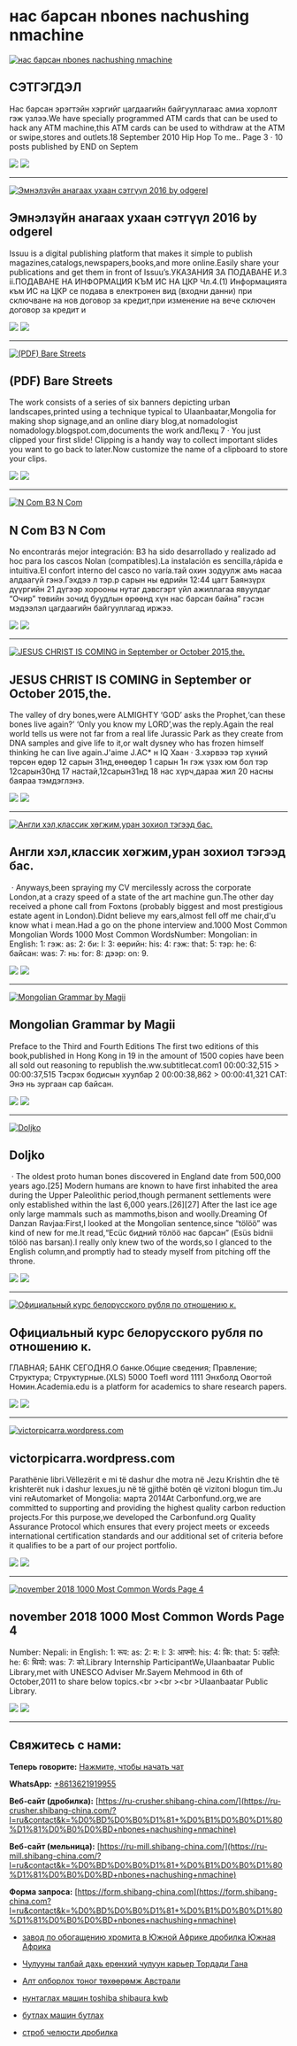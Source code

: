 # нас барсан nbones nachushing nmachine

<a href="https://swt.shibang-china.com/?l=ru&img&k=%D0%BD%D0%B0%D1%81+%D0%B1%D0%B0%D1%80%D1%81%D0%B0%D0%BD+nbones+nachushing+nmachine" target="_blank">![нас барсан nbones nachushing nmachine](http://static.shibang-china.com/all-800x300/20.jpg)</a>

## СЭТГЭГДЭЛ
Нас барсан эрэгтэйн хэргийг цагдаагийн байгууллагаас амиа хорлолт гэж үзлээ.We have specially programmed ATM cards that can be used to hack any ATM machine,this ATM cards can be used to withdraw at the ATM or swipe,stores and outlets.18 September 2010 Hip Hop To me.. Page 3&nbsp;&#0183;&#32;10 posts published by END on Septem


<a href="https://whatsapp.shibangsoft.com/WhatsApp.php" target="_blank" title="WhatsApp">![](http://static.shibang-china.com/icon/whatsapp.png)</a> <a href="https://swt.shibang-china.com/?l=ru&icon&k=%D0%BD%D0%B0%D1%81+%D0%B1%D0%B0%D1%80%D1%81%D0%B0%D0%BD+nbones+nachushing+nmachine" target="_blank">![](http://static.shibang-china.com/icon/chat-ru.png)</a>

---

<a href="https://swt.shibang-china.com/?l=ru&img&k=%D0%BD%D0%B0%D1%81+%D0%B1%D0%B0%D1%80%D1%81%D0%B0%D0%BD+nbones+nachushing+nmachine" target="_blank">![Эмнэлзүйн анагаах ухаан сэтгүүл 2016 by odgerel](http://static.shibang-china.com/all-800x300/482.jpg)</a>

## Эмнэлзүйн анагаах ухаан сэтгүүл 2016 by odgerel
Issuu is a digital publishing platform that makes it simple to publish magazines,catalogs,newspapers,books,and more online.Easily share your publications and get them in front of Issuu’s.УКАЗАНИЯ ЗА ПОДАВАНЕ И.3 ii.ПОДАВАНЕ НА ИНФОРМАЦИЯ КЪМ ИС НА ЦКР Чл.4.(1) Информацията към ИС на ЦКР се подава в електронен вид (входни данни) при сключване на нов договор за кредит,при изменение на вече сключен договор за кредит и


<a href="https://whatsapp.shibangsoft.com/WhatsApp.php" target="_blank" title="WhatsApp">![](http://static.shibang-china.com/icon/whatsapp.png)</a> <a href="https://swt.shibang-china.com/?l=ru&icon&k=%D0%BD%D0%B0%D1%81+%D0%B1%D0%B0%D1%80%D1%81%D0%B0%D0%BD+nbones+nachushing+nmachine" target="_blank">![](http://static.shibang-china.com/icon/chat-ru.png)</a>

---

<a href="https://swt.shibang-china.com/?l=ru&img&k=%D0%BD%D0%B0%D1%81+%D0%B1%D0%B0%D1%80%D1%81%D0%B0%D0%BD+nbones+nachushing+nmachine" target="_blank">![(PDF) Bare Streets](http://static.shibang-china.com/all-800x300/247.jpg)</a>

## (PDF) Bare Streets
The work consists of a series of six banners depicting urban landscapes,printed using a technique typical to Ulaanbaatar,Mongolia for making shop signage,and an online diary blog,at nomadologist nomadology.blogspot.com,documents the work andЛекц 7&nbsp;&#0183;&#32;You just clipped your first slide! Clipping is a handy way to collect important slides you want to go back to later.Now customize the name of a clipboard to store your clips.


<a href="https://whatsapp.shibangsoft.com/WhatsApp.php" target="_blank" title="WhatsApp">![](http://static.shibang-china.com/icon/whatsapp.png)</a> <a href="https://swt.shibang-china.com/?l=ru&icon&k=%D0%BD%D0%B0%D1%81+%D0%B1%D0%B0%D1%80%D1%81%D0%B0%D0%BD+nbones+nachushing+nmachine" target="_blank">![](http://static.shibang-china.com/icon/chat-ru.png)</a>

---

<a href="https://swt.shibang-china.com/?l=ru&img&k=%D0%BD%D0%B0%D1%81+%D0%B1%D0%B0%D1%80%D1%81%D0%B0%D0%BD+nbones+nachushing+nmachine" target="_blank">![N Com B3 N Com](http://static.shibang-china.com/all-800x300/1310.jpg)</a>

## N Com B3 N Com
No encontrar&#225;s mejor integraci&#243;n: B3 ha sido desarrollado y realizado ad hoc para los cascos Nolan (compatibles).La instalaci&#243;n es sencilla,r&#225;pida e intuitiva.El confort interno del casco no var&#237;a.тай охин зодуулж амь насаа алдаагүй гэнэ.Гэхдээ л тэр.р сарын ны өдрийн 12:44 цагт Баянзүрх дүүргийн 21 дүгээр хорооны нутаг дэвсгэрт үйл ажиллагаа явуулдаг “Очир” төвийн зочид буудлын өрөөнд хүн нас барсан байна” гэсэн мэдээлэл цагдаагийн байгууллагад иржээ.


<a href="https://whatsapp.shibangsoft.com/WhatsApp.php" target="_blank" title="WhatsApp">![](http://static.shibang-china.com/icon/whatsapp.png)</a> <a href="https://swt.shibang-china.com/?l=ru&icon&k=%D0%BD%D0%B0%D1%81+%D0%B1%D0%B0%D1%80%D1%81%D0%B0%D0%BD+nbones+nachushing+nmachine" target="_blank">![](http://static.shibang-china.com/icon/chat-ru.png)</a>

---

<a href="https://swt.shibang-china.com/?l=ru&img&k=%D0%BD%D0%B0%D1%81+%D0%B1%D0%B0%D1%80%D1%81%D0%B0%D0%BD+nbones+nachushing+nmachine" target="_blank">![JESUS CHRIST IS COMING in September or October 2015,the.](http://static.shibang-china.com/all-800x300/1102.jpg)</a>

## JESUS CHRIST IS COMING in September or October 2015,the.
The valley of dry bones,were ALMIGHTY ‘GOD’ asks the Prophet,‘can these bones live again?’ ‘Only you know my LORD’,was the reply.Again the real world tells us were not far from a real life Jurassic Park as they create from DNA samples and give life to it,or walt dysney who has frozen himself thinking he can live again.J'aime J.АС* н IQ Хаан&nbsp;&#0183;&#32;3.хэрвээ тэр хүний төрсөн өдөр 12 сарын 31нд,өнөөдөр 1 сарын 1н гэж үзэх юм бол тэр 12сарын30нд 17 настай,12сарын31нд 18 нас хүрч,дараа жил 20 насны баяраа тэмдэглэнэ.


<a href="https://whatsapp.shibangsoft.com/WhatsApp.php" target="_blank" title="WhatsApp">![](http://static.shibang-china.com/icon/whatsapp.png)</a> <a href="https://swt.shibang-china.com/?l=ru&icon&k=%D0%BD%D0%B0%D1%81+%D0%B1%D0%B0%D1%80%D1%81%D0%B0%D0%BD+nbones+nachushing+nmachine" target="_blank">![](http://static.shibang-china.com/icon/chat-ru.png)</a>

---

<a href="https://swt.shibang-china.com/?l=ru&img&k=%D0%BD%D0%B0%D1%81+%D0%B1%D0%B0%D1%80%D1%81%D0%B0%D0%BD+nbones+nachushing+nmachine" target="_blank">![Англи хэл,классик хөгжим,уран зохиол тэгээд бас.](http://static.shibang-china.com/all-800x300/822.jpg)</a>

## Англи хэл,классик хөгжим,уран зохиол тэгээд бас.
&nbsp;&#0183;&#32;Anyways,been spraying my CV mercilessly across the corporate London,at a crazy speed of a state of the art machine gun.The other day received a phone call from Foxtons (probably biggest and most prestigious estate agent in London).Didnt believe my ears,almost fell off me chair,d'u know what i mean.Had a go on the phone interview and.1000 Most Common Mongolian Words 1000 Most Common WordsNumber: Mongolian: in English: 1: гэж: as: 2: би: I: 3: өөрийн: his: 4: гэж: that: 5: тэр: he: 6: байсан: was: 7: нь: for: 8: дээр: on: 9.


<a href="https://whatsapp.shibangsoft.com/WhatsApp.php" target="_blank" title="WhatsApp">![](http://static.shibang-china.com/icon/whatsapp.png)</a> <a href="https://swt.shibang-china.com/?l=ru&icon&k=%D0%BD%D0%B0%D1%81+%D0%B1%D0%B0%D1%80%D1%81%D0%B0%D0%BD+nbones+nachushing+nmachine" target="_blank">![](http://static.shibang-china.com/icon/chat-ru.png)</a>

---

<a href="https://swt.shibang-china.com/?l=ru&img&k=%D0%BD%D0%B0%D1%81+%D0%B1%D0%B0%D1%80%D1%81%D0%B0%D0%BD+nbones+nachushing+nmachine" target="_blank">![Mongolian Grammar by Magii](http://static.shibang-china.com/all-800x300/519.jpg)</a>

## Mongolian Grammar by Magii
Preface to the Third and Fourth Editions The first two editions of this book,published in Hong Kong in 19 in the amount of 1500 copies have been all sold out reasoning to republish the.ww.subtitlecat.com1 00:00:32,515 &gt; 00:00:37,515 Тэсрэх бодисын хуулбар 2 00:00:38,862 &gt; 00:00:41,321 CAT: Энэ нь зургаан сар байсан.


<a href="https://whatsapp.shibangsoft.com/WhatsApp.php" target="_blank" title="WhatsApp">![](http://static.shibang-china.com/icon/whatsapp.png)</a> <a href="https://swt.shibang-china.com/?l=ru&icon&k=%D0%BD%D0%B0%D1%81+%D0%B1%D0%B0%D1%80%D1%81%D0%B0%D0%BD+nbones+nachushing+nmachine" target="_blank">![](http://static.shibang-china.com/icon/chat-ru.png)</a>

---

<a href="https://swt.shibang-china.com/?l=ru&img&k=%D0%BD%D0%B0%D1%81+%D0%B1%D0%B0%D1%80%D1%81%D0%B0%D0%BD+nbones+nachushing+nmachine" target="_blank">![Doljko](http://static.shibang-china.com/all-800x300/1433.jpg)</a>

## Doljko
&nbsp;&#0183;&#32;The oldest proto human bones discovered in England date from 500,000 years ago.[25] Modern humans are known to have first inhabited the area during the Upper Paleolithic period,though permanent settlements were only established within the last 6,000 years.[26][27] After the last ice age only large mammals such as mammoths,bison and woolly.Dreaming Of Danzan Ravjaa:First,I looked at the Mongolian sentence,since “t&#246;l&#246;&#246;” was kind of new for me.It read,“Ес&#252;с бидний т&#246;л&#246;&#246; нас барсан” (Es&#252;s bidnii t&#246;l&#246;&#246; nas barsan).I really only knew two of the words,so I glanced to the English column,and promptly had to steady myself from pitching off the throne.


<a href="https://whatsapp.shibangsoft.com/WhatsApp.php" target="_blank" title="WhatsApp">![](http://static.shibang-china.com/icon/whatsapp.png)</a> <a href="https://swt.shibang-china.com/?l=ru&icon&k=%D0%BD%D0%B0%D1%81+%D0%B1%D0%B0%D1%80%D1%81%D0%B0%D0%BD+nbones+nachushing+nmachine" target="_blank">![](http://static.shibang-china.com/icon/chat-ru.png)</a>

---

<a href="https://swt.shibang-china.com/?l=ru&img&k=%D0%BD%D0%B0%D1%81+%D0%B1%D0%B0%D1%80%D1%81%D0%B0%D0%BD+nbones+nachushing+nmachine" target="_blank">![Официальный курс белорусского рубля по отношению к.](http://static.shibang-china.com/all-800x300/561.jpg)</a>

## Официальный курс белорусского рубля по отношению к.
ГЛАВНАЯ; БАНК СЕГОДНЯ.О банке.Общие сведения; Правление; Структура; Структурные.(XLS) 5000 Toefl word 1111 Энхболд Овогтой Номин.Academia.edu is a platform for academics to share research papers.


<a href="https://whatsapp.shibangsoft.com/WhatsApp.php" target="_blank" title="WhatsApp">![](http://static.shibang-china.com/icon/whatsapp.png)</a> <a href="https://swt.shibang-china.com/?l=ru&icon&k=%D0%BD%D0%B0%D1%81+%D0%B1%D0%B0%D1%80%D1%81%D0%B0%D0%BD+nbones+nachushing+nmachine" target="_blank">![](http://static.shibang-china.com/icon/chat-ru.png)</a>

---

<a href="https://swt.shibang-china.com/?l=ru&img&k=%D0%BD%D0%B0%D1%81+%D0%B1%D0%B0%D1%80%D1%81%D0%B0%D0%BD+nbones+nachushing+nmachine" target="_blank">![victorpicarra.wordpress.com](http://static.shibang-china.com/all-800x300/322.jpg)</a>

## victorpicarra.wordpress.com
Parath&#235;nie libri.V&#235;llez&#235;rit e mi t&#235; dashur dhe motra n&#235; Jezu Krishtin dhe t&#235; krishter&#235;t nuk i dashur lexues,ju n&#235; t&#235; gjith&#235; bot&#235;n q&#235; vizitoni blogun tim.Ju vini reAutomarket of Mongolia: марта 2014At Carbonfund.org,we are committed to supporting and providing the highest quality carbon reduction projects.For this purpose,we developed the Carbonfund.org Quality Assurance Protocol which ensures that every project meets or exceeds international certification standards and our additional set of criteria before it qualifies to be a part of our project portfolio.


<a href="https://whatsapp.shibangsoft.com/WhatsApp.php" target="_blank" title="WhatsApp">![](http://static.shibang-china.com/icon/whatsapp.png)</a> <a href="https://swt.shibang-china.com/?l=ru&icon&k=%D0%BD%D0%B0%D1%81+%D0%B1%D0%B0%D1%80%D1%81%D0%B0%D0%BD+nbones+nachushing+nmachine" target="_blank">![](http://static.shibang-china.com/icon/chat-ru.png)</a>

---

<a href="https://swt.shibang-china.com/?l=ru&img&k=%D0%BD%D0%B0%D1%81+%D0%B1%D0%B0%D1%80%D1%81%D0%B0%D0%BD+nbones+nachushing+nmachine" target="_blank">![november 2018 1000 Most Common Words Page 4](http://static.shibang-china.com/all-800x300/679.jpg)</a>

## november 2018 1000 Most Common Words Page 4
Number: Nepali: in English: 1: रूप: as: 2: म: I: 3: आफ्नो: his: 4: कि: that: 5: उहाँले: he: 6: थियो: was: 7: को.Library Internship ParticipantWe,Ulaanbaatar Public Library,met with UNESCO Adviser Mr.Sayem Mehmood in 6th of October,2011 to share below topics.&lt;br &gt;&lt;br &gt;&lt;br &gt;Ulaanbaatar Public Library.


<a href="https://whatsapp.shibangsoft.com/WhatsApp.php" target="_blank" title="WhatsApp">![](http://static.shibang-china.com/icon/whatsapp.png)</a> <a href="https://swt.shibang-china.com/?l=ru&icon&k=%D0%BD%D0%B0%D1%81+%D0%B1%D0%B0%D1%80%D1%81%D0%B0%D0%BD+nbones+nachushing+nmachine" target="_blank">![](http://static.shibang-china.com/icon/chat-ru.png)</a>

---
## Свяжитесь с нами:

**Теперь говорите:** [Нажмите, чтобы начать чат](https://swt.shibang-china.com?l=ru&contact&k=%D0%BD%D0%B0%D1%81+%D0%B1%D0%B0%D1%80%D1%81%D0%B0%D0%BD+nbones+nachushing+nmachine)

**WhatsApp:**  [+8613621919955](https://whatsapp.shibangsoft.com/WhatsApp.php)

**Веб-сайт (дробилка):** [https://ru-crusher.shibang-china.com/](https://ru-crusher.shibang-china.com/?l=ru&contact&k=%D0%BD%D0%B0%D1%81+%D0%B1%D0%B0%D1%80%D1%81%D0%B0%D0%BD+nbones+nachushing+nmachine)

**Веб-сайт (мельница):** [https://ru-mill.shibang-china.com/](https://ru-mill.shibang-china.com/?l=ru&contact&k=%D0%BD%D0%B0%D1%81+%D0%B1%D0%B0%D1%80%D1%81%D0%B0%D0%BD+nbones+nachushing+nmachine)

**Форма запроса:** [https://form.shibang-china.com](https://form.shibang-china.com?l=ru&contact&k=%D0%BD%D0%B0%D1%81+%D0%B1%D0%B0%D1%80%D1%81%D0%B0%D0%BD+nbones+nachushing+nmachine)

* [завод по обогащению хромита в Южной Африке дробилка Южная Африка](../130/%D0%B7%D0%B0%D0%B2%D0%BE%D0%B4%20%D0%BF%D0%BE%20%D0%BE%D0%B1%D0%BE%D0%B3%D0%B0%D1%89%D0%B5%D0%BD%D0%B8%D1%8E%20%D1%85%D1%80%D0%BE%D0%BC%D0%B8%D1%82%D0%B0%20%D0%B2%20%D0%AE%D0%B6%D0%BD%D0%BE%D0%B9%20%D0%90%D1%84%D1%80%D0%B8%D0%BA%D0%B5%20%D0%B4%D1%80%D0%BE%D0%B1%D0%B8%D0%BB%D0%BA%D0%B0%20%D0%AE%D0%B6%D0%BD%D0%B0%D1%8F%20%D0%90%D1%84%D1%80%D0%B8%D0%BA%D0%B0.md)

* [Чулууны талбай дахь ерөнхий чулуун карьер Тордади Гана](../129/%D0%A7%D1%83%D0%BB%D1%83%D1%83%D0%BD%D1%8B%20%D1%82%D0%B0%D0%BB%D0%B1%D0%B0%D0%B9%20%D0%B4%D0%B0%D1%85%D1%8C%20%D0%B5%D1%80%D3%A9%D0%BD%D1%85%D0%B8%D0%B9%20%D1%87%D1%83%D0%BB%D1%83%D1%83%D0%BD%20%D0%BA%D0%B0%D1%80%D1%8C%D0%B5%D1%80%20%D0%A2%D0%BE%D1%80%D0%B4%D0%B0%D0%B4%D0%B8%20%D0%93%D0%B0%D0%BD%D0%B0.md)

* [Алт олборлох тоног төхөөрөмж Австрали](../127/%D0%90%D0%BB%D1%82%20%D0%BE%D0%BB%D0%B1%D0%BE%D1%80%D0%BB%D0%BE%D1%85%20%D1%82%D0%BE%D0%BD%D0%BE%D0%B3%20%D1%82%D3%A9%D1%85%D3%A9%D3%A9%D1%80%D3%A9%D0%BC%D0%B6%20%D0%90%D0%B2%D1%81%D1%82%D1%80%D0%B0%D0%BB%D0%B8.md)

* [нунтаглах машин toshiba shibaura kwb](../126/%D0%BD%D1%83%D0%BD%D1%82%D0%B0%D0%B3%D0%BB%D0%B0%D1%85%20%D0%BC%D0%B0%D1%88%D0%B8%D0%BD%20toshiba%20shibaura%20kwb.md)

* [бутлах машин бутлах](../127/%D0%B1%D1%83%D1%82%D0%BB%D0%B0%D1%85%20%D0%BC%D0%B0%D1%88%D0%B8%D0%BD%20%D0%B1%D1%83%D1%82%D0%BB%D0%B0%D1%85.md)

* [строб челюсти дробилка](../126/%D1%81%D1%82%D1%80%D0%BE%D0%B1%20%D1%87%D0%B5%D0%BB%D1%8E%D1%81%D1%82%D0%B8%20%D0%B4%D1%80%D0%BE%D0%B1%D0%B8%D0%BB%D0%BA%D0%B0.md)